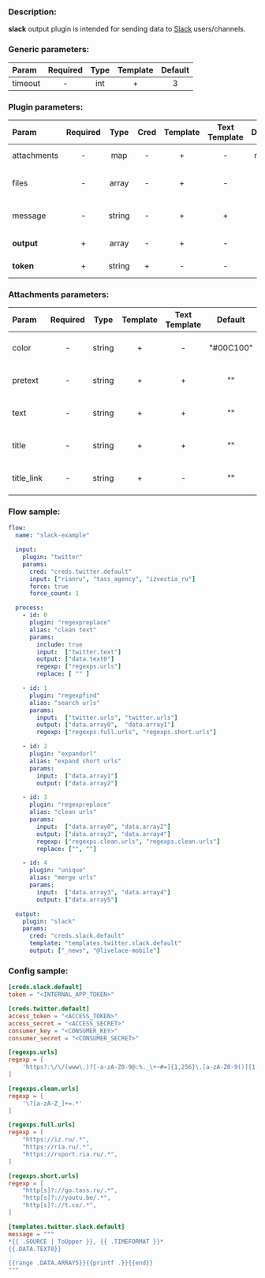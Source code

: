 ### Description:

**slack** output plugin is intended for sending data to [Slack](https://slack.com)  users/channels.


### Generic parameters:

| Param     | Required   | Type   | Template   | Default   |
| :-------- | :--------: | :----: | :--------: | :-------: |
| timeout   | -          | int    | +          | 3         |


### Plugin parameters:

| Param         | Required   | Type     | Cred   | Template   | Text Template   | Default   | Example                 | Description                                                                                                          |
| :------------ | :--------: | :------: | :----: | :--------: | :-------------: | :-------: | :---------------------: | :------------------------------------------------------------------------------------------------------------------- |
| attachments   | -          | map      | -      | +          | -               | map[]     | see example             | [Slack Message Attachments](https://api.slack.com/messaging/composing/layouts)                                       |
| files         | -          | array    | -      | +          | -               | ""        | ["data.array0"]         | List of [DataItem](../../concept.md) fields with files paths.                                                        |
| message       | -          | string   | -      | +          | +               | ""        | "{{ .DATA.TEXT0 }}"     | Message text.                                                                                                        |
| **output**    | +          | array    | -      | +          | -               | []        | ["news", "@livelace"]   | List of channels/users.                                                                                              |
| **token**     | +          | string   | +      | -          | -               | ""        | "xoxp-1-2-3"            | [Slack Internal App Token](https://slack.com/intl/en-ru/help/articles/215770388-Create-and-regenerate-API-tokens).   |


### Attachments parameters:

| Param        | Required   | Type     | Template   | Text Template   | Default     | Example                     | Description                                                                      |
| :----------- | :--------: | :------: | :--------: | :-------------: | :---------: | :-------------------------: | :------------------------------------------------------------------------------- |
| color        | -          | string   | +          | -               | "#00C100"   | "#E40303"                   | [Slack Message Attachments](https://api.slack.com/messaging/composing/layouts)   |
| pretext      | -          | string   | +          | +               | ""          | "Pretext {{.TIMEFORMAT}}"   | [Slack Message Attachments](https://api.slack.com/messaging/composing/layouts)   |
| text         | -          | string   | +          | +               | ""          | "{{ .DATA.TEXT0 }}"         | [Slack Message Attachments](https://api.slack.com/messaging/composing/layouts)   |
| title        | -          | string   | +          | +               | ""          | "Hello, {{.FLOW}}!"         | [Slack Message Attachments](https://api.slack.com/messaging/composing/layouts)   |
| title_link   | -          | string   | +          | -               | ""          | "https://example.com"       | [Slack Message Attachments](https://api.slack.com/messaging/composing/layouts)   |

### Flow sample:

```yaml
flow:
  name: "slack-example"

  input:
    plugin: "twitter"
    params:
      cred: "creds.twitter.default"
      input: ["rianru", "tass_agency", "izvestia_ru"]
      force: true
      force_count: 1

  process:
    - id: 0
      plugin: "regexpreplace"
      alias: "clean text"
      params:
        include: true
        input:  ["twitter.text"]
        output: ["data.text0"]
        regexp: ["regexps.urls"]
        replace: [ "" ]

    - id: 1
      plugin: "regexpfind"
      alias: "search urls"
      params:
        input:  ["twitter.urls", "twitter.urls"]
        output: ["data.array0",  "data.array1"]
        regexp: ["regexps.full.urls", "regexps.short.urls"]

    - id: 2
      plugin: "expandurl"
      alias: "expand short urls"
      params:
        input:  ["data.array1"]
        output: ["data.array2"]

    - id: 3
      plugin: "regexpreplace"
      alias: "clean urls"
      params:
        input:  ["data.array0", "data.array2"]
        output: ["data.array3", "data.array4"]
        regexp: ["regexps.clean.urls", "regexps.clean.urls"]
        replace: ["", ""]

    - id: 4
      plugin: "unique"
      alias: "merge urls"
      params:
        input:  ["data.array3", "data.array4"]
        output: ["data.array5"]

  output:
    plugin: "slack"
    params:
      cred: "creds.slack.default"
      template: "templates.twitter.slack.default"
      output: ["_news", "@livelace-mobile"]
```

### Config sample:

```toml
[creds.slack.default]
token = "<INTERNAL_APP_TOKEN>"

[creds.twitter.default]
access_token = "<ACCESS_TOKEN>"
access_secret = "<ACCESS_SECRET>"
consumer_key = "<CONSUMER_KEY>"
consumer_secret = "<CONSUMER_SECRET>"

[regexps.urls]
regexp = [
    'https?:\/\/(www\.)?[-a-zA-Z0-9@:%._\+~#=]{1,256}\.[a-zA-Z0-9()]{1,6}\b([-a-zA-Z0-9()@:%_\+.~#?&//=]*)'
]

[regexps.clean.urls]
regexp = [
    '\?[a-zA-Z_]+=.*'
]

[regexps.full.urls]
regexp = [
    "https://iz.ru/.*",
    "https://ria.ru/.*",
    "https://rsport.ria.ru/.*",
]

[regexps.short.urls]
regexp = [
    "http[s]?://go.tass.ru/.*",
    "http[s]?://youtu.be/.*",
    "http[s]?://t.co/.*",
]

[templates.twitter.slack.default]
message = """
*{{ .SOURCE | ToUpper }}, {{ .TIMEFORMAT }}*
{{.DATA.TEXT0}}

{{range .DATA.ARRAY5}}{{printf .}}{{end}}
"""
```


